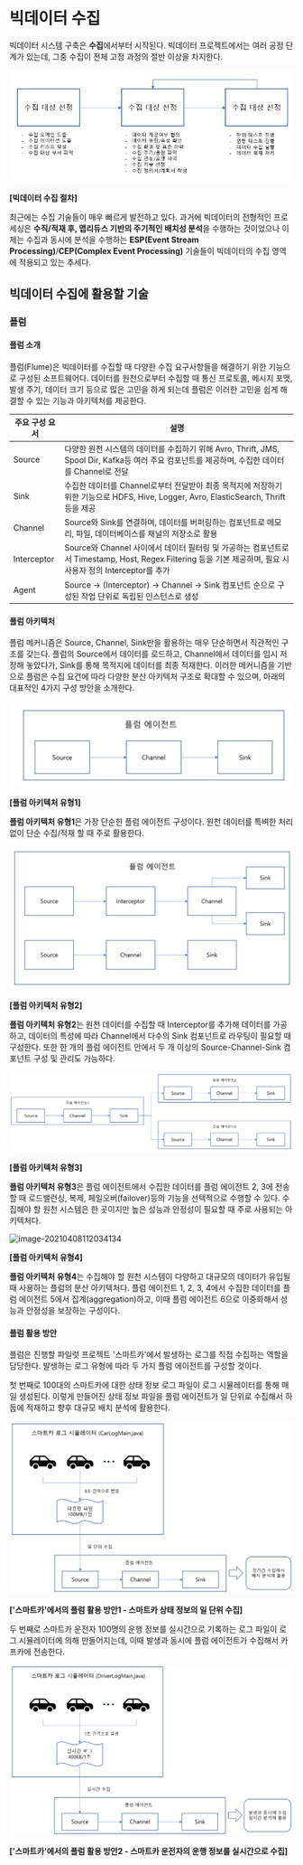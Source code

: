 # 빅데이터 수집

빅데이터 시스템 구축은 **수집**에서부터 시작된다. 빅데이터 프로젝트에서는 여러 공정 단계가 있는데, 그중 수집이 전체 고정 과정의 절반 이상을 차지한다.



![image-20210408105322482](https://github.com/thinkp0907/Data_Engineering/blob/main/BigData_Skills/img/%EB%B9%85%EB%8D%B0%EC%9D%B4%ED%84%B0%20%EC%88%98%EC%A7%91%20%EC%A0%88%EC%B0%A8.PNG)

**[빅데이터 수집 절차]**

최근에는 수집 기술들이 매우 빠르게 발전하고 있다. 과거에 빅데이터의 전형적인 프로세싱은 **수직/적재 후, 맵리듀스 기반의 주기적인 배치성 분석**을 수행하는 것이었으나 이제는 수집과 동시에 분석을 수행하는 **ESP(Event Stream Processing)**/**CEP(Complex Event Processing)** 기술들이 빅데이터의 수집 영역에 적용되고 있는 추세다.



## 빅데이터 수집에 활용할 기술

### 플럼

#### 플럼 소개

플럼(Flume)은 빅데이터를 수집할 때 다양한 수집 요구사항들을 해결하기 위한 기능으로 구성된 소프트웨어다. 데이터를 원천으로부터 수집할 때 통신 프로토콜, 메시지 포맷, 발생 주기, 데이터 크기 등으로 많은 고민을 하게 되는데 플럼은 이러한 고민을 쉽게 해결할 수 있는 기능과 아키텍처를 제공한다. 



| 주요 구성 요서 | 설명                                                         |
| -------------- | ------------------------------------------------------------ |
| Source         | 다양한 원천 시스템의 데이터를 수집하기 위해 Avro, Thrift, JMS, Spool Dir, Kafka등 여러 주요 컴포넌트를 제공하며, 수집한 데이터를 Channel로 전달 |
| Sink           | 수집한 데이터를 Channel로부터 전달받아 최종 목적지에 저장하기 위한 기능으로 HDFS, Hive, Logger, Avro, ElasticSearch, Thrift등을 제공 |
| Channel        | Source와 Sink를 연결하며, 데이터를 버퍼링하는 컴포넌트로 메모리, 파일, 데이터베이스를 채널의 저장소로 활용 |
| Interceptor    | Source와 Channel 사이에서 데이터 필터링 및 가공하는 컴포넌트로서 Timestamp, Host, Regex Filtering 등을 기본 제공하며, 필요 시 사용자 정의 Interceptor를 추가 |
| Agent          | Source -> (Interceptor) -> Channel -> Sink 컴포넌트 순으로 구성된 작업 단위로 독립된 인스턴스로 생성 |

#### 플럼 아키텍처

플럼 메커니즘은 Source, Channel, Sink만을 활용하는 매우 단순하면서 직관적인 구조를 갖는다. 플럼의 Source에서 데이터를 로드하고, Channel에서 데이터를 임시 저장해 놓았다가, Sink를 통해 목적지에 데이터를 최종 적재한다. 이러한 메커니즘을 기반으로 플럼은 수집 요건에 따라 다양한 분산 아키텍처 구조로 확대할 수 있으며, 아래의 대표적인 4가지 구성 방안을 소개한다.

![image-20210408110630230](https://github.com/thinkp0907/Data_Engineering/blob/main/BigData_Skills/img/%ED%94%8C%EB%9F%BC%20%EC%95%84%ED%82%A4%ED%85%8D%EC%B2%98%20%EC%9C%A0%ED%98%951.PNG)

**[플럼 아키텍처 유형1]**

**플럼 아키텍처 유형1**은 가장 단순한 플럼 에이전트 구성이다. 원천 데이터를 특벼한 처리 없이 단순 수집/적재 할 때 주로 활용한다.

![image-20210408110930975](https://github.com/thinkp0907/Data_Engineering/blob/main/BigData_Skills/img/%ED%94%8C%EB%9F%BC%20%EC%95%84%ED%82%A4%ED%85%8D%EC%B2%98%20%EC%9C%A0%ED%98%952.PNG)

**[플럼 아키텍처 유형2]**

**플럼 아키텍처 유형2**는 원천 데이터를 수집할 때 Interceptor를 추가해 데이터를 가공하고, 데이터의 특성에 따라 Channel에서 다수의 Sink 컴포넌트로 라우팅이 필요할 때 구성한다. 또한 한 개의 플럼 에이전트 안에서 두 개 이상의 Source-Channel-Sink 컴포넌트 구성 및 관리도 가능하다.



![플럼 아키텍처 유형3](https://github.com/thinkp0907/Data_Engineering/blob/main/BigData_Skills/img/%ED%94%8C%EB%9F%BC%20%EC%95%84%ED%82%A4%ED%85%8D%EC%B2%98%20%EC%9C%A0%ED%98%953.PNG)

**[플럼 아키텍처 유형3]**

**플럼 아키텍처 유형3**은 플럼 에이전트에서 수집한 데이터를 플럼 에이전트 2, 3에 전송할 때 로드밸런싱, 복제, 페일오버(failover)등의 기능을 선택적으로 수행할 수 있다. 수집해야 할 원천 시스템은 한 곳이지만 높은 성능과 안정성이 필요할 때 주로 사용되는 아키텍처다.



![image-20210408112034134](C:\Users\Chorlock\AppData\Roaming\Typora\typora-user-images\image-20210408112034134.png)

**[플럼 아키텍처 유형4]**

**플럼 아키텍처 유형4**는 수집해야 할 원천 시스템이 다양하고 대규모의 데이터가 유입될 때 사용하는 플럼의 분산 아키텍처다. 플럼 에이전트 1, 2, 3, 4에서 수집한 데이터를 플럼 에이전트 5에서 집계(aggregation)하고, 이때 플럼 에이전트 6으로 이중화해서 성능과 안정성을 보장하는 구성이다.



#### 플럼 활용 방안

플럼은 진행할 파일럿 프로젝트 '스마트카'에서 발생하는 로그를 직접 수집하는 역할을 담당한다. 발생하는 로그 유형에 따라 두 가지 플럼 에이전트를 구성할 것이다.



첫 번째로 100대의 스마트카에 대한 상태 정보 로그 파일이 로그 시뮬레이터를 통해 매일 생성된다. 이렇게 만들어진 상태 정보 파일을 플럼 에이전트가 일 단위로 수집해서 하둡에 적재하고 향후 대규모 배치 분석에 활용한다.

![image-20210408113404763](https://github.com/thinkp0907/Data_Engineering/blob/main/BigData_Skills/img/%EC%8A%A4%EB%A7%88%ED%8A%B8%EC%B9%B4%EC%97%90%EC%84%9C%EC%9D%98%20%ED%94%8C%EB%9F%BC%20%ED%99%9C%EC%9A%A9%20%EB%B0%A9%EC%95%881.PNG)

**['스마트카'에서의 플럼 활용 방안1 - 스마트카 상태 정보의 일 단위 수집]**

두 번째로 스마트카 운전자 100명의 운행 정보를 실시간으로 기록하는 로그 파일이 로그 시뮬레이터에 의해 만들어지는데, 이때 발생과 동시에 플럼 에이전트가 수집해서 카프카에 전송한다.



![image-20210408113545412](https://github.com/thinkp0907/Data_Engineering/blob/main/BigData_Skills/img/%EC%8A%A4%EB%A7%88%ED%8A%B8%EC%B9%B4%EC%97%90%EC%84%9C%EC%9D%98%20%ED%94%8C%EB%9F%BC%20%ED%99%9C%EC%9A%A9%20%EB%B0%A9%EC%95%882.PNG)

**['스마트카'에서의 플럼 활용 방안2 - 스마트카 운전자의 운행 정보를 실시간으로 수집]**



